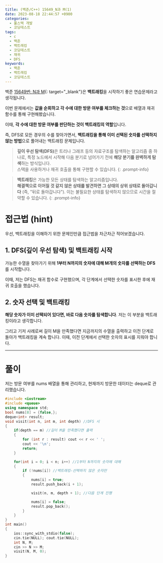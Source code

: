 ```yaml
---
title: (백준/C++) 15649_N과 M(1)
date: 2023-08-18 22:44:57 +0900
categories:
  - 풀스택 개발
  - 코딩테스트
tags:
  - c
  - 백준
  - 백트래킹
  - 코딩테스트
  - 재귀
  - DFS
keywords:
  - 백준
  - 백트래킹
  - 코딩테스트
---
```


백준 [15649번: N과 M](https://www.acmicpc.net/problem/15649){:  target="_blank"}은 <span class="keyword">**백트래킹**</span>을 시작하기 좋은 연습문제라고 생각됩니다.

이번 문제에서는 **값을 순회하고 각 수에 대한 방문 여부를 체크하는 것**으로 배열과 재귀 함수를 통해 구현해봤습니다.

이때,  <span class="font_highlight">**각 수에 대한 방문 여부를 판단하는 것이 백트래킹의 역할**</span>입니다.

즉, DFS로 모든 경우의 수를 찾아가면서,  <span class="font_highlight">**백트래킹을 통해 이미 선택된 숫자를 선택하지 않는 방법**</span>으로 풀어내는 백트래킹 문제입니다.


> <span class="keyword">**깊이 우선 탐색(DFS)**</span>은 트리나 그래프 등의 자료구조를 탐색하는 알고리즘 중 하나로, 특정 노드에서 시작해 다음 분기로 넘어가기 전에 **해당 분기를 완벽하게 탐색**하는 방식입니다. <br> 스택을 사용하거나 재귀 호출을 통해 구현할 수 있습니다.
{: .prompt-info}

> <span class="keyword">**백트래킹**</span>은 가능한 모든 상태를 탐색하는 알고리즘입니다. <br> **해결책으로 이어질 것 같지 않은 상태를 발견하면 그 상태의 상위 상태로 돌아갑니다** (즉, "뒤로 돌아갑니다"). 이는 불필요한 상태를 탐색하지 않으므로 시간을 절약할 수 있습니다.
{: .prompt-info}

# 접근법 (hint)

우선, 백트래킹을 이해하기 위한 문제인만큼 접근법을 차근차근 적어보겠습니다.

## 1. DFS(깊이 우선 탐색) 및 백트래킹 시작

가능한 수열을 찾아가기 위해 **1부터 N까지의 숫자에 대해 M개의 숫자를 선택하는 DFS**를 시작합니다.

이때, 저는 DFS는 재귀 함수로 구현했으며, 각 단계에서 선택한 숫자를 표시한 후에 재귀 호출을 했습니다.

## 2. **숫자 선택 및 백트래킹**

**해당 숫자가 이미 선택되어 있다면, 바로 다음 숫자를 탐색합니다**. 저는 이 부분을 백트래킹이라고 생각합니다.

그리고 기저 사례로써 길이 M을 만족했다면 지금까지의 수열을 출력하고 이전 단계로 돌아가 백트래킹을 계속 합니다. 이때, 이전 단계에서 선택한 숫자의 표시를 지워야 합니다.

---

# 풀이

저는 방문 여부를 nums 배열을 통해 관리하고, 현재까지 방문한 데이터는 deque로 관리했습니다.

```cpp
#include <iostream>
#include <queue>
using namespace std;
bool nums[8] = {false,};
deque<int> result;
void visit(int n, int m, int depth) //DFS 시
{
	if(depth == m) //길이 M을 만족했다면 출력
	{
		for (int r : result) cout << r << ' ';
		cout << '\n';
		return;
	}

	for(int i = 0; i < n; i++) //1부터 N까지의 숫자에 대해
	{
		if (!nums[i]) //백트래킹-선택하지 않은 숫자만
		{
			nums[i] = true;
			result.push_back(i + 1);

			visit(n, m, depth + 1); //다음 단계 진행

			nums[i] = false;
			result.pop_back();
		}
	}
}
int main()
{
	ios::sync_with_stdio(false);
	cin.tie(NULL); cout.tie(NULL);
	int N, M;
	cin >> N >> M;
	visit(N, M, 0);
}
```